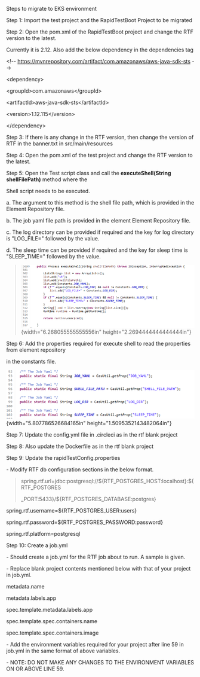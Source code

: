 Steps to migrate to EKS environment

Step 1: Import the test project and the RapidTestBoot Project to be
migrated

Step 2: Open the pom.xml of the RapidTestBoot project and change the RTF
version to the latest.

Currently it is 2.12. Also add the below dependency in the dependencies
tag

\<!\-- https://mvnrepository.com/artifact/com.amazonaws/aws-java-sdk-sts
\--\>

\<dependency\>

\<groupId\>com.amazonaws\</groupId\>

\<artifactId\>aws-java-sdk-sts\</artifactId\>

\<version\>1.12.115\</version\>

\</dependency\>

Step 3: If there is any change in the RTF version, then change the
version of RTF in the banner.txt in src/main/resources

Step 4: Open the pom.xml of the test project and change the RTF version
to the latest.

Step 5: Open the Test script class and call the **executeShell(String
shellFilePath)** method where the

Shell script needs to be executed.

a.  The argument to this method is the shell file path, which is
    provided in the Element Repository file.

b.  The job yaml file path is provided in the element Element Repository
    file.

c.  The log directory can be provided if required and the key for log
    directory is "LOG_FILE=" followed by the value.

d.  The sleep time can be provided if required and the key for sleep
    time is "SLEEP_TIME=" followed by the value.

> ![](./images/media/image1.png){width="6.268055555555556in"
> height="2.2694444444444444in"}

Step 6: Add the properties required for execute shell to read the
properties from element repository

in the constants file.

![](./images/media/image2.png){width="5.807786526684165in"
height="1.5095352143482064in"}

Step 7: Update the config.yml file in .circleci as in the rtf blank
project

Step 8: Also update the Dockerfile as in the rtf blank project

Step 9: Update the rapidTestConfig.properties

\- Modify RTF db configuration sections in the below format.

> spring.rtf.url=jdbc:postgresql://\${RTF_POSTGRES_HOST:localhost}:\${RTF_POSTGRES
>
> \_PORT:5433}/\${RTF_POSTGRES_DATABASE:postgres}

spring.rtf.username=\${RTF_POSTGRES_USER:users}

spring.rtf.password=\${RTF_POSTGRES_PASSWORD:password}

spring.rtf.platform=postgresql

Step 10: Create a job.yml

\- Should create a job.yml for the RTF job about to run. A sample is
given.

\- Replace blank project contents mentioned below with that of your
project in job.yml.

metadata.name

metadata.labels.app

spec.template.metadata.labels.app

spec.template.spec.containers.name

spec.template.spec.containers.image

\- Add the environment variables required for your project after line 59
in job.yml in the same format of above variables.

\- NOTE: DO NOT MAKE ANY CHANGES TO THE ENVIRONMENT VARIABLES ON OR
ABOVE LINE 59.
